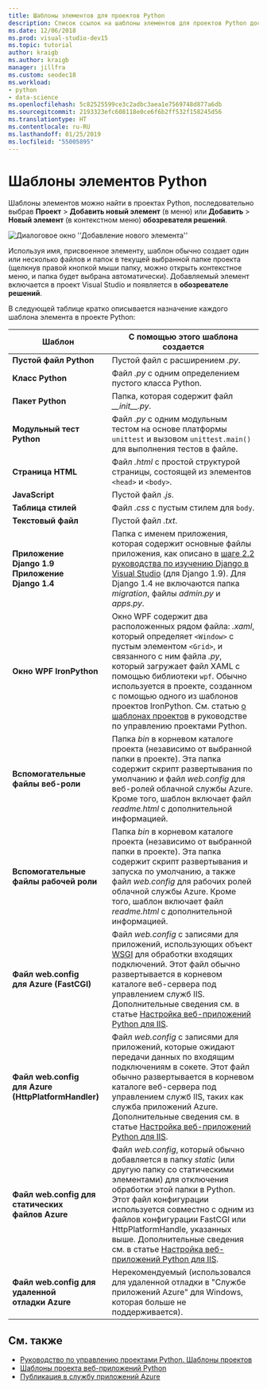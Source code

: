 ```yaml
---
title: Шаблоны элементов для проектов Python
description: Список ссылок на шаблоны элементов для проектов Python доступны при выборе пунктов Добавить > Новый элемент в Visual Studio.
ms.date: 12/06/2018
ms.prod: visual-studio-dev15
ms.topic: tutorial
author: kraigb
ms.author: kraigb
manager: jillfra
ms.custom: seodec18
ms.workload:
- python
- data-science
ms.openlocfilehash: 5c82525599ce3c2adbc3aea1e7569748d877a6db
ms.sourcegitcommit: 2193323efc608118e0ce6f6b2ff532f158245d56
ms.translationtype: HT
ms.contentlocale: ru-RU
ms.lasthandoff: 01/25/2019
ms.locfileid: "55005895"
---
```

# <a name="python-item-templates"></a>Шаблоны элементов Python

Шаблоны элементов можно найти в проектах Python, последовательно выбрав **Проект** > **Добавить новый элемент** (в меню) или **Добавить** > **Новый элемент** (в контекстном меню) **обозревателя решений**.

![Диалоговое окно ''Добавление нового элемента''](media/project-item-templates.png)

Используя имя, присвоенное элементу, шаблон обычно создает один или несколько файлов и папок в текущей выбранной папке проекта (щелкнув правой кнопкой мыши папку, можно открыть контекстное меню, и папка будет выбрана автоматически). Добавляемый элемент включается в проект Visual Studio и появляется в **обозревателе решений**.

В следующей таблице кратко описывается назначение каждого шаблона элемента в проекте Python:

| Шаблон | С помощью этого шаблона создается |
| --- | --- |
| **Пустой файл Python** | Пустой файл с расширением *.py*. |
| **Класс Python** | Файл *.py* с одним определением пустого класса Python. |
| **Пакет Python** | Папка, которая содержит файл *\_\_init\_\_.py*. |
| **Модульный тест Python** | Файл *.py* с одним модульным тестом на основе платформы `unittest` и вызовом `unittest.main()` для выполнения тестов в файле. |
| **Страница HTML** | Файл *.html* с простой структурой страницы, состоящей из элементов `<head>` и `<body>`. |
| **JavaScript** | Пустой файл *.js*. |
| **Таблица стилей** | Файл *.css* с пустым стилем для `body`. |
| **Текстовый файл** | Пустой файл *.txt*. |
| **Приложение Django 1.9**<br/>**Приложение Django 1.4** | Папка с именем приложения, которая содержит основные файлы приложения, как описано в [шаге 2.2 руководства по изучению Django в Visual Studio](learn-django-in-visual-studio-step-02-create-an-app.md#step-2-1-create-an-app-with-a-default-structure) (для Django 1.9). Для Django 1.4 не включаются папка *migration*, файлы *admin.py* и *apps.py*. |
| **Окно WPF IronPython** | Окно WPF содержит два расположенных рядом файла: *.xaml*, который определяет `<Window>` с пустым элементом `<Grid>`, и связанного с ним файла *.py*, который загружает файл XAML с помощью библиотеки `wpf`. Обычно используется в проекте, созданном с помощью одного из шаблонов проектов IronPython. См. статью [о шаблонах проектов](managing-python-projects-in-visual-studio.md#project-templates) в руководстве по управлению проектами Python. |
| **Вспомогательные файлы веб-роли** | Папка *bin* в корневом каталоге проекта (независимо от выбранной папки в проекте). Эта папка содержит скрипт развертывания по умолчанию и файл *web.config* для веб-ролей облачной службы Azure. Кроме того, шаблон включает файл *readme.html* с дополнительной информацией. |
| **Вспомогательные файлы рабочей роли** | Папка *bin* в корневом каталоге проекта (независимо от выбранной папки в проекте). Эта папка содержит скрипт развертывания и запуска по умолчанию, а также файл *web.config* для рабочих ролей облачной службы Azure. Кроме того, шаблон включает файл *readme.html* с дополнительной информацией. |
| **Файл web.config для Azure (FastCGI)** | Файл *web.config* с записями для приложений, использующих объект [WSGI](https://wsgi.readthedocs.io/en/latest/) для обработки входящих подключений. Этот файл обычно развертывается в корневом каталоге веб-сервера под управлением служб IIS. Дополнительные сведения см. в статье [Настройка веб-приложений Python для IIS](configure-web-apps-for-iis-windows.md). |
| **Файл web.config для Azure (HttpPlatformHandler)** | Файл *web.config* с записями для приложений, которые ожидают передачи данных по входящим подключениям в сокете. Этот файл обычно развертывается в корневом каталоге веб-сервера под управлением служб IIS, таких как служба приложений Azure. Дополнительные сведения см. в статье [Настройка веб-приложений Python для IIS](configure-web-apps-for-iis-windows.md). |
| **Файл web.config для статических файлов Azure** | Файл *web.config*, который обычно добавляется в папку *static* (или другую папку со статическими элементами) для отключения обработки этой папки в Python. Этот файл конфигурации используется совместно с одним из файлов конфигурации FastCGI или HttpPlatformHandle, указанных выше. Дополнительные сведения см. в статье [Настройка веб-приложений Python для IIS](configure-web-apps-for-iis-windows.md). |
| **Файл web.config для удаленной отладки Azure** | Нерекомендуемый (использовался для удаленной отладки в "Службе приложений Azure" для Windows, которая больше не поддерживается). |

## <a name="see-also"></a>См. также

- [Руководство по управлению проектами Python. Шаблоны проектов](managing-python-projects-in-visual-studio.md#project-templates)
- [Шаблоны проекта веб-приложений Python](python-web-application-project-templates.md)
- [Публикация в службу приложений Azure](publishing-python-web-applications-to-azure-from-visual-studio.md)

